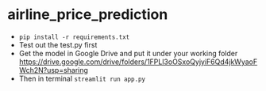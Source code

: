 # airline_price_prediction
- `pip install -r requirements.txt`
- Test out the test.py first
- Get the model in Google Drive and put it under your working folder
  https://drive.google.com/drive/folders/1FPLl3oOSxoQyjyiF6Qd4jkWyaoFWch2N?usp=sharing
- Then in terminal `streamlit run app.py`
 
